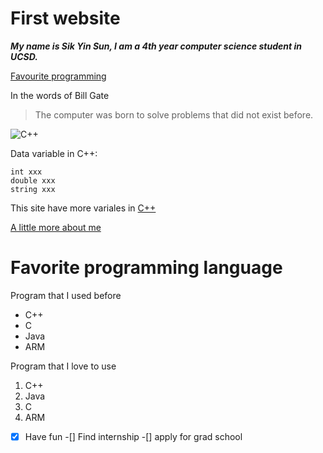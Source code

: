 # First website
***My name is Sik Yin Sun, I am a 4th year computer science student in UCSD.***

[Favourite programming](https://github.com/SikYinSun/CSE_110_Lab1/blob/new-add-read-me/index.md#favorite-programming-language)

In the words of Bill Gate
>The computer was born to solve problems that did not exist before.

![C++](https://miro.medium.com/max/1400/1*mDKusLBkGKBWW4aycK4PCA.png)

Data variable in C++:
```
int xxx
double xxx
string xxx
```
This site have more variales in [C++](https://www.w3schools.com/cpp/cpp_variables.asp)

[A little more about me](README.md) 

# Favorite programming language
Program that I used before
- C++
- C
- Java
- ARM
  
Program that I love to use
1. C++
2. Java
3. C
4. ARM
   
-[x] Have fun
-[] Find internship
-[] apply for grad school